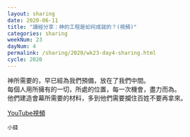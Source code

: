 ```yaml
---
layout: sharing
date: 2020-06-11
title: "讀經分享：神的工程是如何成就的？(視頻)"
categories: sharing
weekNum: 23
dayNum: 4
permalink: /sharing/2020/wk23-day4-sharing.html
cycle: 2020
---
```


神所需要的，早已經為我們預備，放在了我們中間。   
每個人用所擁有的一切，所處的位置，每一次機會，盡力而為。  
他們建造會幕所需要的材料，多到他們需要攔住百姓不要再拿來。  

[YouTube視頻](https://youtu.be/XPFzSG6-2eM)

`小錢`
